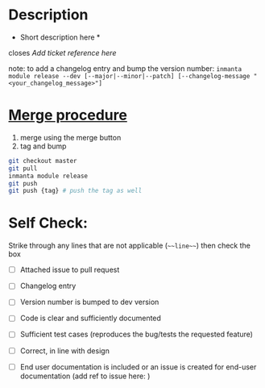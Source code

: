 # Description

* Short description here *

closes *Add ticket reference here*

note: to add a changelog entry and bump the version number:
`inmanta module release --dev [--major|--minor|--patch] [--changelog-message "<your_changelog_message>"]`

# [Merge procedure](https://internal.inmanta.com/development/core/tasks/commiting-changes-modules.html)



1. merge using the merge button
2. tag and bump

```sh
git checkout master
git pull
inmanta module release
git push
git push {tag} # push the tag as well
```

# Self Check:

Strike through any lines that are not applicable (`~~line~~`) then check the box

- [ ] Attached issue to pull request
- [ ] Changelog entry 
- [ ] Version number is bumped to dev version
- [ ] Code is clear and sufficiently documented
- [ ] Sufficient test cases (reproduces the bug/tests the requested feature)
- [ ] Correct, in line with design
- [ ] End user documentation is included or an issue is created for end-user documentation (add ref to issue here: )

